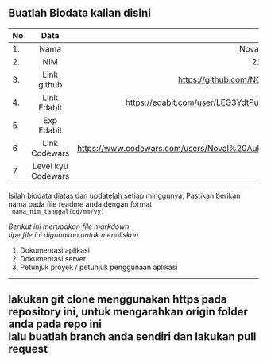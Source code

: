 **Buatlah Biodata kalian disini** <br />
----------------------------------------
|No | Data  | Isian|
|---|:-------:|------:|
|1. |Nama     |Noval Aulia Putra|
|2.| NIM        |2210312030|
|3. |Link github |https://github.com/NOVALPUTRA|
|4.| Link Edabit |https://edabit.com/user/LEG3YdtPudHcWKWeT|
|5|Exp Edabit   |50 exp|
|6| Link Codewars|https://www.codewars.com/users/Noval%20Aulia%20Putra|
|7| Level kyu Codewars|7 kyu|

Isilah biodata diatas dan updatelah setiap minggunya,
Pastikan berikan nama pada file readme anda dengan format <br/>
`
nama_nim_tanggal(dd/mm/yy)` 

*Berikut ini merupakan file markdown <br/> tipe file ini digunakan untuk menuliskan*
1. Dokumentasi aplikasi
2. Dokumentasi server
3. Petunjuk proyek / petunjuk penggunaan aplikasi
----
**lakukan git clone menggunakan https pada repository ini, untuk mengarahkan origin folder anda pada repo ini<br/> lalu buatlah branch anda sendiri dan lakukan pull request**
----